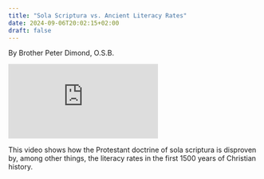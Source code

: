 ```yaml
---
title: "Sola Scriptura vs. Ancient Literacy Rates"
date: 2024-09-06T20:02:15+02:00
draft: false
---
```



By Brother Peter Dimond, O.S.B.

<iframe src="https://www.youtube.com/embed/xx5YU6MTZ0w?rel=0" frameborder="0" allow="accelerometer; autoplay; clipboard-write; encrypted-media; gyroscope; picture-in-picture" allowfullscreen></iframe>

This video shows how the Protestant doctrine of sola scriptura is disproven by, among other things, the literacy rates in the first 1500 years of Christian history.


